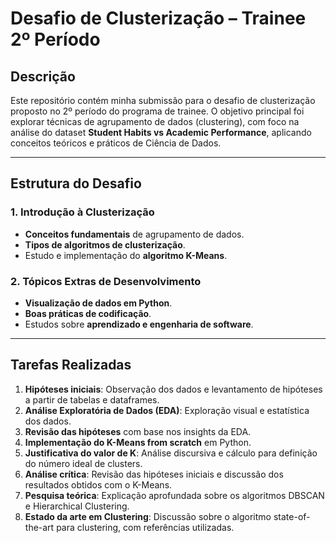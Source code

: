 # Desafio de Clusterização – Trainee 2º Período

## Descrição

Este repositório contém minha submissão para o desafio de clusterização proposto no 2º período do programa de trainee. O objetivo principal foi explorar técnicas de agrupamento de dados (clustering), com foco na análise do dataset **Student Habits vs Academic Performance**, aplicando conceitos teóricos e práticos de Ciência de Dados.

---

## Estrutura do Desafio

### 1. Introdução à Clusterização

- **Conceitos fundamentais** de agrupamento de dados.
- **Tipos de algoritmos de clusterização**.
- Estudo e implementação do **algoritmo K-Means**.

### 2. Tópicos Extras de Desenvolvimento

- **Visualização de dados em Python**.
- **Boas práticas de codificação**.
- Estudos sobre **aprendizado e engenharia de software**.

---

## Tarefas Realizadas

1. **Hipóteses iniciais**: Observação dos dados e levantamento de hipóteses a partir de tabelas e dataframes.
2. **Análise Exploratória de Dados (EDA)**: Exploração visual e estatística dos dados.
3. **Revisão das hipóteses** com base nos insights da EDA.
4. **Implementação do K-Means from scratch** em Python.
5. **Justificativa do valor de K**: Análise discursiva e cálculo para definição do número ideal de clusters.
6. **Análise crítica**: Revisão das hipóteses iniciais e discussão dos resultados obtidos com o K-Means.
7. **Pesquisa teórica**: Explicação aprofundada sobre os algoritmos DBSCAN e Hierarchical Clustering.
8. **Estado da arte em Clustering**: Discussão sobre o algoritmo state-of-the-art para clustering, com referências utilizadas.
